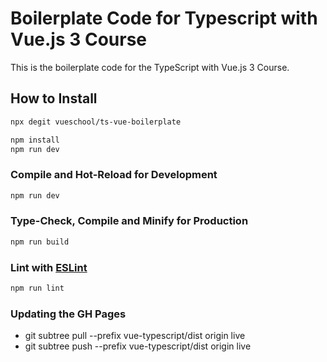 # Boilerplate Code for Typescript with Vue.js 3 Course

This is the boilerplate code for the TypeScript with Vue.js 3 Course.

## How to Install

```sh
npx degit vueschool/ts-vue-boilerplate
```

```sh
npm install
npm run dev
```

### Compile and Hot-Reload for Development

```sh
npm run dev
```

### Type-Check, Compile and Minify for Production

```sh
npm run build
```

### Lint with [ESLint](https://eslint.org/)

```sh
npm run lint
```

### Updating the GH Pages

- git subtree pull --prefix vue-typescript/dist origin live
- git subtree push --prefix vue-typescript/dist origin live
